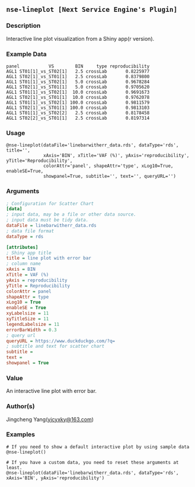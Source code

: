 ## `nse-lineplot [Next Service Engine's Plugin]`
### Description
Interactive line plot visualization from a Shiny app(r version).

### Example Data
```
panel           VS        BIN     type reproducibility
AGL1 ST01[1]_vs_ST02[1]   2.5 crossLab       0.8225977
AGL1 ST02[1]_vs_ST01[1]   2.5 crossLab       0.8379800
AGL1 ST01[1]_vs_ST02[1]   5.0 crossLab       0.9678284
AGL1 ST02[1]_vs_ST01[1]   5.0 crossLab       0.9705620
AGL1 ST01[1]_vs_ST02[1]  10.0 crossLab       0.9691673
AGL1 ST02[1]_vs_ST01[1]  10.0 crossLab       0.9762078
AGL1 ST01[1]_vs_ST02[1] 100.0 crossLab       0.9811579
AGL1 ST02[1]_vs_ST01[1] 100.0 crossLab       0.9813103
AGL1 ST01[1]_vs_ST02[2]   2.5 crossLab       0.8178458
AGL1 ST02[2]_vs_ST01[1]   2.5 crossLab       0.8197314
```

### Usage

```
@nse-lineplot(dataFile='linebarwitherr_data.rds', dataType='rds', title='',
              xAxis='BIN', xTitle='VAF (%)', yAxis='reproducibility', yTitle='Reproducibility',
              colorAttr='panel', shapeAttr='type', xLog10=True, enableSE=True,
              showpanel=True, subtitle='', text='', queryURL='')
```

### Arguments

```ini
; Configuration for Scatter Chart
[data]
; input data, may be a file or other data source.
; input data must be tidy data.
dataFile = linebarwitherr_data.rds
; data file format
dataType = rds

[attributes]
; Shiny app title
title = line plot with error bar
; column name
xAxis = BIN
xTitle = VAF (%)
yAxis = reproducibility
yTitle = Reproducibility
colorAttr = panel
shapeAttr = type
xLog10 = True
enableSE = True
xyLabelsize = 11
xyTitleSize = 11
legendLabelsize = 11
errorBarWidth = 0.3
; query url
queryURL = https://www.duckduckgo.com/?q=
; subtitle and text for scatter chart
subtitle = 
text = 
showpanel = True
```

### Value
An interactive line plot with error bar.

### Author(s)
Jingcheng Yang(yjcyxky@163.com)

### Examples

```
# If you need to show a default interactive plot by using sample data
@nse-lineplot()

# If you have a custom data, you need to reset these arguments at least.
@nse-lineplot(dataFile='linebarwitherr_data.rds', dataType='rds', xAxis='BIN', yAxis='reproducibility')
```